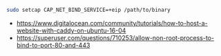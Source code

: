 ```sh
sudo setcap CAP_NET_BIND_SERVICE=+eip /path/to/binary
```

* https://www.digitalocean.com/community/tutorials/how-to-host-a-website-with-caddy-on-ubuntu-16-04
* https://superuser.com/questions/710253/allow-non-root-process-to-bind-to-port-80-and-443

